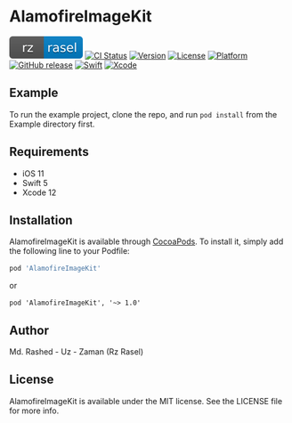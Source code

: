 # AlamofireImageKit

[![Rz Rasel](https://raw.githubusercontent.com/arzrasel/svg/main/rz-rasel-blue.svg)](https://github.com/rzrasel)
[![CI Status](https://img.shields.io/travis/arzrasel/AlamofireImageKit.svg?style=flat)](https://travis-ci.org/arzrasel/AlamofireImageKit)
[![Version](https://img.shields.io/cocoapods/v/AlamofireImageKit.svg?style=flat)](https://cocoapods.org/pods/AlamofireImageKit)
[![License](https://img.shields.io/cocoapods/l/AlamofireImageKit.svg?style=flat)](https://cocoapods.org/pods/AlamofireImageKit)
[![Platform](https://img.shields.io/cocoapods/p/AlamofireImageKit.svg?style=flat)](https://cocoapods.org/pods/AlamofireImageKit)
[![GitHub release](https://img.shields.io/github/tag/arzrasel/AlamofireImageKit.svg)](https://github.com/arzrasel/AlamofireImageKit/releases)
[![Swift](https://img.shields.io/badge/Swift-5.0-orange.svg)](https://swift.org)
[![Xcode](https://img.shields.io/badge/Xcode-11.4-blue.svg)](https://developer.apple.com/xcode)


## Example

To run the example project, clone the repo, and run `pod install` from the Example directory first.

## Requirements

- iOS 11
- Swift 5
- Xcode 12

## Installation

AlamofireImageKit is available through [CocoaPods](https://cocoapods.org/pods/AlamofireImageKit). To install
it, simply add the following line to your Podfile:

```ruby
pod 'AlamofireImageKit'
```
or
```podInstallAlamofireImageKit02
pod 'AlamofireImageKit', '~> 1.0'
```

## Author

Md. Rashed - Uz - Zaman (Rz Rasel)

## License

AlamofireImageKit is available under the MIT license. See the LICENSE file for more info.
